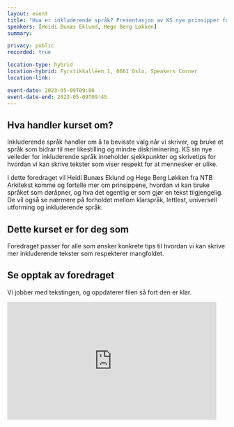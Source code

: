 ```yaml
---
layout: event
title: "Hva er inkluderende språk? Presentasjon av KS nye prinsipper for inkluderende språk"
speakers: [Heidi Bunæs Eklund, Hege Berg Løkken]
summary: 

privacy: public
recorded: true

location-type: hybrid
location-hybrid: Fyrstikkalléen 1, 0661 Oslo, Speakers Corner
location-link: 

event-date: 2023-05-09T09:00
event-date-end: 2023-05-09T09:45
---
```

## Hva handler kurset om?
Inkluderende språk handler om å ta bevisste valg når vi skriver, og bruke et språk som bidrar til mer likestilling og mindre diskriminering. KS sin nye veileder for inkluderende språk inneholder sjekkpunkter og skrivetips for hvordan vi kan skrive tekster som viser respekt for at mennesker er
ulike.

I dette foredraget vil Heidi Bunæs Eklund og Hege Berg Løkken fra NTB Arkitekst komme og fortelle mer om prinsippene, hvordan vi kan bruke språket som døråpner, og hva det egentlig er som gjør en tekst tilgjengelig. De vil også se nærmere på forholdet mellom klarspråk, lettlest, universell utforming og inkluderende språk.

## Dette kurset er for deg som
Foredraget passer for alle som ønsker konkrete tips til hvordan vi kan skrive mer inkluderende tekster som respekterer mangfoldet.

## Se opptak av foredraget
Vi jobber med tekstingen, og oppdaterer filen så fort den er klar.

<iframe title="Video: Hva er inkluderende språk? med Heidi Bunæs Eklund" src="https://video.qbrick.com/play2/embed/qbrick-player?accountId=763558&mediaId=196b9659-1617-43b2-932a-0dbea4c0fd1f&configId=qbrick-player&pageStyling=adaptive&autoplay=false&repeat=false&sharing=true&download=false&volume" allowFullScreen="true" frameborder="0" border="0" height="270" width="480"></iframe>
